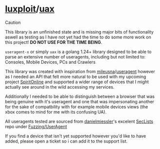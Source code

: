 # [luxploit](https://luxploit.net)/[uax](https://github.com/luxploit/useragent-x)

> [!CAUTION]
> This library is an unfinished state and is missing major bits of functionality aswell as testing as I have not yet had the time to
> do some more work on this project! **DO NOT USE FOR THE TIME BEING**.

`useragent-x` or simply `uax` is a golang 1.24+ library designed to be able to parse an extensive number of useragents, including but not limited to: Consoles, Mobile Devices, PCs and Crawlers

This library was created with inspiration from [mileusna](https://github.com/mileusna)/[useragent](https://github.com/mileusna/useragent) however as I needed an API that felt more natural to be used with my upcoming project [SpiritOnline](https://spiritonline.net) and supported a wider range of devices that I might actually see around in the wild accessing my services.

Additionally I needed to be able to distinguish between a browser that was being genuine with it's useragent and one that was impersonating another for the sake of compatbility with for example mobile devices views (the xbox comes to mind for me with its confusing UA).

All useragents tested are sourced from [danielmiessler](https://github.com/danielmiessler)'s excelent [SecLists](https://github.com/danielmiessler/SecLists/) repo under [Fuzzing/UserAgent](https://github.com/danielmiessler/SecLists/tree/master/Fuzzing/User-Agents)

If you find a device that isn't yet supported however you'd like to have added, please open a ticket so i can add it to the support list.
